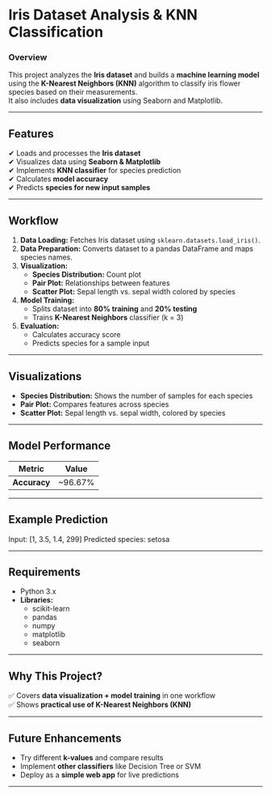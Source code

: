 # **Iris Dataset Analysis & KNN Classification**

### **Overview**
This project analyzes the **Iris dataset** and builds a **machine learning model** using the **K-Nearest Neighbors (KNN)** algorithm to classify iris flower species based on their measurements.  
It also includes **data visualization** using Seaborn and Matplotlib.

---

## **Features**
✔ Loads and processes the **Iris dataset**  
✔ Visualizes data using **Seaborn & Matplotlib**  
✔ Implements **KNN classifier** for species prediction  
✔ Calculates **model accuracy**  
✔ Predicts **species for new input samples**  

---

## **Workflow**
1. **Data Loading:** Fetches Iris dataset using `sklearn.datasets.load_iris()`.
2. **Data Preparation:** Converts dataset to a pandas DataFrame and maps species names.
3. **Visualization:**  
   - **Species Distribution:** Count plot  
   - **Pair Plot:** Relationships between features  
   - **Scatter Plot:** Sepal length vs. sepal width colored by species  
4. **Model Training:**  
   - Splits dataset into **80% training** and **20% testing**  
   - Trains **K-Nearest Neighbors** classifier (k = 3)  
5. **Evaluation:**  
   - Calculates accuracy score  
   - Predicts species for a sample input  

---

## **Visualizations**
- **Species Distribution:** Shows the number of samples for each species  
- **Pair Plot:** Compares features across species  
- **Scatter Plot:** Sepal length vs. sepal width, colored by species  

---

## **Model Performance**
| Metric      | Value      |
|-------------|-----------|
| **Accuracy**| ~96.67%   |

---

## **Example Prediction**
Input: [1, 3.5, 1.4, 299]
Predicted species: setosa

---

## **Requirements**
- Python 3.x
- **Libraries:**
  - scikit-learn
  - pandas
  - numpy
  - matplotlib
  - seaborn

---

## **Why This Project?**
✅ Covers **data visualization + model training** in one workflow  
✅ Shows **practical use of K-Nearest Neighbors (KNN)**  

---

## **Future Enhancements**
- Try different **k-values** and compare results  
- Implement **other classifiers** like Decision Tree or SVM  
- Deploy as a **simple web app** for live predictions  

---
